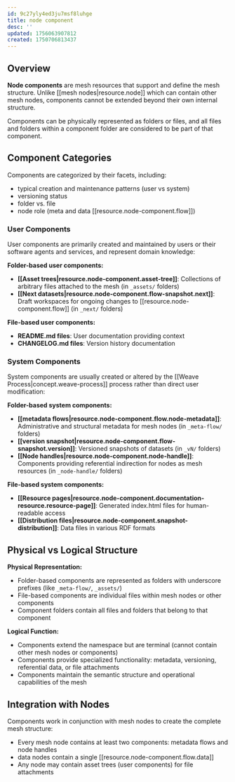 ```yaml
---
id: 9c27yly4ed3ju7msf8luhge
title: node component
desc: ''
updated: 1756063907812
created: 1750706813437
---
```


## Overview

**Node components** are mesh resources that support and define the mesh structure. Unlike [[mesh nodes|resource.node]] which can contain other mesh nodes, components cannot be extended beyond their own internal structure.

Components can be physically represented as folders or files, and all files and folders within a component folder are considered to be part of that component.

## Component Categories

Components are categorized by their facets, including:
  - typical creation and maintenance patterns (user vs system)
  - versioning status
  - folder vs. file
  - node role (meta and data [[resource.node-component.flow]])

### User Components

User components are primarily created and maintained by users or their software agents and services, and represent domain knowledge:

**Folder-based user components:**
- **[[Asset trees|resource.node-component.asset-tree]]**: Collections of arbitrary files attached to the mesh (in `_assets/` folders)
- **[[Next datasets|resource.node-component.flow-snapshot.next]]**: Draft workspaces for ongoing changes to [[resource.node-component.flow]] (in `_next/` folders)

**File-based user components:**
- **README.md files**: User documentation providing context
- **CHANGELOG.md files**: Version history documentation

### System Components

System components are usually created or altered by the [[Weave Process|concept.weave-process]] process rather than direct user modification:

**Folder-based system components:**
- **[[metadata flows|resource.node-component.flow.node-metadata]]**: Administrative and structural metadata for mesh nodes (in `_meta-flow/` folders)
- **[[version snapshot|resource.node-component.flow-snapshot.version]]**: Versioned snapshots of datasets (in `_vN/` folders)
- **[[Node handles|resource.node-component.node-handle]]**: Components providing referential indirection for nodes as mesh resources (in `_node-handle/` folders)

**File-based system components:**
- **[[Resource pages|resource.node-component.documentation-resource.resource-page]]**: Generated index.html files for human-readable access
- **[[Distribution files|resource.node-component.snapshot-distribution]]**: Data files in various RDF formats

## Physical vs Logical Structure

**Physical Representation:**
- Folder-based components are represented as folders with underscore prefixes (like `_meta-flow/`, `_assets/`)
- File-based components are individual files within mesh nodes or other components
- Component folders contain all files and folders that belong to that component

**Logical Function:**
- Components extend the namespace but are terminal (cannot contain other mesh nodes or components)
- Components provide specialized functionality: metadata, versioning, referential data, or file attachments
- Components maintain the semantic structure and operational capabilities of the mesh

## Integration with Nodes

Components work in conjunction with mesh nodes to create the complete mesh structure:
- Every mesh node contains at least two components: metadata flows and node handles
- data nodes contain a single [[resource.node-component.flow.data]] 
- Any node may contain asset trees (user components) for file attachments
